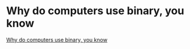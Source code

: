 # Why do computers use binary, you know
[Why do computers use binary, you know](https://aiwithcloud.com/2022/09/16/why_do_computers_use_binary_you_know/)